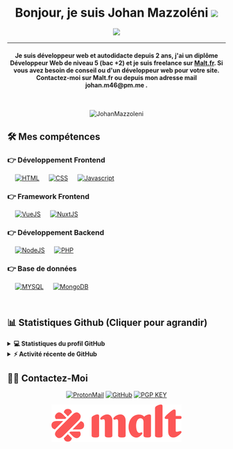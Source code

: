 
<h1 align="center">Bonjour, je suis Johan Mazzoléni <img src="https://media.giphy.com/media/hvRJCLFzcasrR4ia7z/giphy.gif" width="35"></h1>
<p align="center">
  <a href="https://github.com/DenverCoder1/readme-typing-svg"><img src="https://readme-typing-svg.herokuapp.com?color=%2336BCF7&center=true&lines=D%C3%A9veloppeur+FrontEnd+%7C+BackEnd;Int%C3%A9gration+de+maquette;Malt+Freelancer;Framework+Favoris%3A+VueJS+%7C+NuxtJS"></a>
</p>
<hr/>
<h4 align="center">Je suis développeur web et autodidacte depuis 2 ans, j'ai un diplôme Développeur Web de niveau 5 (bac +2) et je suis freelance sur <a href="https://www.malt.fr/profile/johanmazzoleni" target="_blank">Malt.fr</a>. Si vous avez besoin de conseil ou d'un développeur web pour votre site. Contactez-moi sur Malt.fr ou depuis mon adresse mail johan.m46@pm.me .</h4>
<br>
<p align="center"> <img src="https://komarev.com/ghpvc/?username=JohanMazzoleni&label=Profile%20views&color=0e75b6&style=plastic" alt="JohanMazzoleni" /> </p>

## 🛠️ Mes compétences

### 👉 Développement Frontend
<p align="left"> 
  &emsp; 
  <a href="https://www.w3.org/html/" target="_blank"><img alt="HTML" src="https://img.shields.io/badge/HTML5%20-%23E34F26.svg?logo=html5&logoColor=white"></a>   
  &emsp;
  <a href="https://www.w3schools.com/css/" target="_blank"><img alt="CSS" src="https://img.shields.io/badge/CSS%20-%23E34F26.svg?logo=css3&logoColor=white"></a> 
   &emsp;
   <a href="https://developer.mozilla.org/fr/docs/Web/JavaScript" target="_blank"><img alt="Javascript" src="https://img.shields.io/badge/Javascript%20-%23E34F26.svg?logo=javascript&logoColor=white"></a> 
   &emsp;
</p>

### 👉 Framework Frontend
<p align="left"> 
   &emsp;
   <a href="https://vuejs.org/" target="_blank"><img alt="VueJS" src="https://img.shields.io/badge/VueJS%20-%23430098.svg?logo=javascript&logoColor=white"></a> 
   &emsp;
   <a href="https://nuxtjs.org/" target="_blank"><img alt="NuxtJS" src="https://img.shields.io/badge/NuxtJS%20-%23430098.svg?logo=javascript&logoColor=white"></a> 
   &emsp;
</p>

### 👉 Développement Backend
<p align="left"> 
   &emsp;
   <a href="https://vuejs.org/" target="_blank"><img alt="NodeJS" src="https://img.shields.io/badge/NodeJS%20-%23316192.svg?logo=javascript&logoColor=white"></a> 
   &emsp;
   <a href="https://nuxtjs.org/" target="_blank"><img alt="PHP" src="https://img.shields.io/badge/PHP%20-%23316192.svg?logo=php&logoColor=white"></a> 
   &emsp;
</p>

### 👉 Base de données
<p align="left"> 
   &emsp;
   <a href="https://vuejs.org/" target="_blank"><img alt="MYSQL" src="https://img.shields.io/badge/Mysql%20-%2307405e.svg?logo=mysql&logoColor=white"></a> 
   &emsp;
   <a href="https://vuejs.org/" target="_blank"><img alt="MongoDB" src="https://img.shields.io/badge/MongoDB%20-%2307405e.svg?logo=mongodb&logoColor=white"></a> 
   &emsp;
</p>

<br/>

## 📊 Statistiques Github (Cliquer pour agrandir) 


<details> 
  <summary><b>💻 Statistiques du profil GitHub</b></summary>
  <br/>
  <p align="center">
    <a href="https://github.com/anuraghazra/github-readme-stats"><img alt="Johan Mazzoléni Statistique" src="https://github-readme-stats.vercel.app/api?username=JohanMazzoleni&show_icons=true&count_private=true&theme=algolia" height="192px"/></a>
<br/>
  &nbsp;
    <img src="https://github-readme-stats.vercel.app/api/top-langs?username=JohanMazzoleni&show_icons=true&locale=en&layout=compact&theme=algolia" alt="JohanMazzoleni" height="192px"/>
  <br/>
  </p>
</details>


<details>
  <summary><b>⚡ Activité récente de GitHub</b></summary>
  <br/>
   <a href="https://github.com/JohanMazzoleni"><img src="https://activity-graph.herokuapp.com/graph?username=JohanMazzoleni&custom_title=Johan%20Mazzol%C3%A9ni's%20Contribution%20Graph&theme=react-dark" /></a>
  <br/>

</details>

## 🙋‍♂️ Contactez-Moi
<p align="center">
	<a href="mailto:johan.m46@pm.me"><img src="https://img.icons8.com/fluency/50/000000/protonmail.png" alt="ProtonMail" title="Envoyez-moi un e-mail" /></a>
	<a href="https://github.com/JohanMazzoleni"><img src="https://img.icons8.com/fluency/50/000000/github.png" alt="GitHub" title="Mon Github"/></a>
  <a href="https://github.com/JohanMazzoleni/JohanMazzoleni/blob/main/JohanM_0x9B5E6DBC_public.asc"><img src="https://img.icons8.com/office/50/000000/user-credentials.png" alt="PGP KEY" title="Ma clé publique"/></a>
</p>

<p align="center">
<a href="https://www.malt.fr/profile/johanmazzoleni"><img src="https://raw.githubusercontent.com/JohanMazzoleni/JohanMazzoleni/main/Malt_logo_pink.svg" alt="Malt" title="Besoin d'un freelance ? Malt.fr"/></a>
</p>
